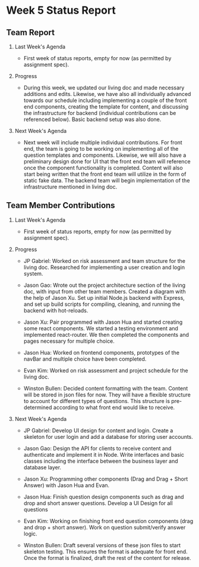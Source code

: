 # Week 5 Status Report

## Team Report

1. Last Week's Agenda

    - First week of status reports, empty for now (as permitted by assignment spec).

2. Progress

    - During this week, we updated our living doc and made necessary additions and edits. Likewise, we have also all individually advanced towards our schedule including implementing a couple of the front end components, creating the template for content, and discussing the infrastructure for backend (individual contributions can be referenced below). Basic backend setup was also done.


3. Next Week's Agenda

    - Next week will include multiple individual contributions. For front end, the team is going to be working on implementing all of the question templates and components. Likewise, we will also have a preliminary design done for UI that the front end team will reference once the component functionality is completed. Content will also start being written that the front end team will utilize in the form of static fake data. The backend team will begin implementation of the infrastructure mentioned in living doc.

## Team Member Contributions

1. Last Week's Agenda

    - First week of status reports, empty for now (as permitted by assignment spec).

2. Progress

    - JP Gabriel: Worked on risk assessment and team structure for the living doc. Researched for implementing a user creation and login system. 

    - Jason Gao: Wrote out the project architecture section of the living doc, with input from other team members. Created a diagram with the help of Jason Xu.
    Set up initial Node.js backend with Express, and set up build scripts for compiling, cleaning, and running the backend with hot-reloads.

    - Jason Xu: Pair programmed with Jason Hua and started creating some react components. We started a testing environment and implemented react-router. We then completed the components and pages necessary for multiple choice.

    - Jason Hua: Worked on frontend components, prototypes of the navBar and multiple choice have been completed.

    - Evan Kim: Worked on risk assessment and project schedule for the living doc.

    - Winston Bullen: Decided content formatting with the team. Content will be stored in json files for now. They will have a flexible structure to account for different types of questions. This structure is pre-determined according to what front end would like to receive.

3. Next Week's Agenda

    - JP Gabriel: Develop UI design for content and login. Create a skeleton for user login and add a database for storing user accounts.

    - Jason Gao: Design the API for clients to receive content and authenticate and implement it in Node. Write interfaces and basic classes
    including the interface between the business layer and database layer.

    - Jason Xu: Programming other components (Drag and Drag + Short Answer) with Jason Hua and Evan.

    - Jason Hua: Finish question design components such as drag and drop and short answer questions. Develop a UI Design for all questions

    - Evan Kim: Working on finishing front end question components (drag and drop + short answer). Work on question submit/verify answer logic.

    - Winston Bullen: Draft several versions of these json files to start skeleton testing. This ensures the format is adequate for front end. Once the format is finalized, draft the rest of the content for release.
